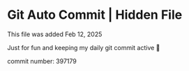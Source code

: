 # Git Auto Commit | Hidden File

This file was added Feb 12, 2025

Just for fun and keeping my daily git commit active 🤪

commit number: 397179
